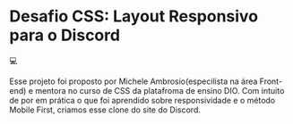 <h1>Desafio CSS: Layout Responsivo para o Discord </h1> 💻
<p>Esse projeto foi proposto por Michele Ambrosio(especilista na área Front-end) e mentora no curso de CSS
da platafroma de ensino DIO.
Com intuito de por em prática o que foi aprendido sobre responsividade e o método Mobile First, criamos esse
clone do site do Discord.</p>

